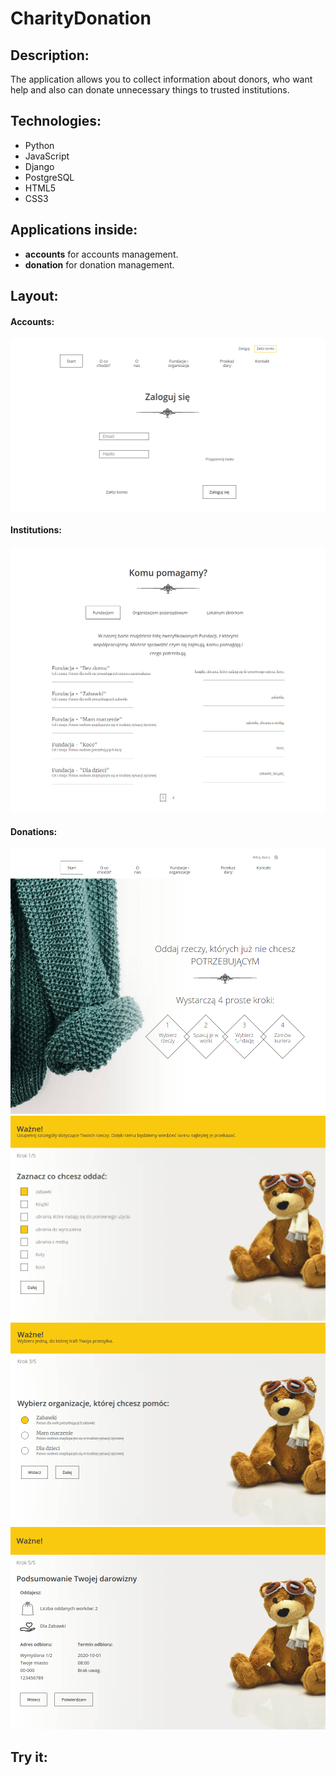 # CharityDonation

## Description:
The application allows you to collect information about donors, who want help and also can donate unnecessary things to trusted institutions.

## Technologies:
* Python
* JavaScript
* Django
* PostgreSQL
* HTML5
* CSS3

## Applications inside:
* **accounts** for accounts management.
* **donation** for donation management.

## Layout:
#### Accounts:
![screen](./imgs/screen.png)
#### Institutions:
![screen1](./imgs/screen1.png)
#### Donations:
![screen5](./imgs/screen5.png)
![screen2](./imgs/screen2.png)
![screen3](./imgs/screen3.png)
![screen4](./imgs/screen4.png)

## Try it: